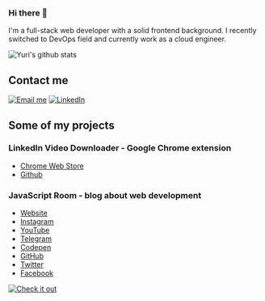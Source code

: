 ### Hi there 👋

I'm a full-stack web developer with a solid frontend background. I recently switched to DevOps field and currently work as a cloud engineer.

![Yuri's github stats](https://github-readme-stats.vercel.app/api?username=yurist38&show_icons=true&theme=onedark)

## Contact me

[![Email me](https://img.shields.io/badge/EMAIL-ME-red.svg?style=for-the-badge&logo=gmail)](mailto:yuri@roomjs.com)
[![LinkedIn](https://img.shields.io/badge/LINKED-IN-blue.svg?style=for-the-badge&logo=linkedin)](https://www.linkedin.com/in/yurist38/)

## Some of my projects

### LinkedIn Video Downloader - Google Chrome extension

* [Chrome Web Store](https://chrome.google.com/webstore/detail/linkedin-video-downloader/jphfcmjmlcoecehbanbbfgonpapcnjdi)
* [Github](https://github.com/yurist38/linkedin-video-downloader)

### JavaScript Room - blog about web development

* [Website](https://roomjs.com)
* [Instagram](https://www.instagram.com/room_js)
* [YouTube](https://www.youtube.com/c/JavaScriptRoom)
* [Telegram](https://t.me/room_js)
* [Codepen](https://codepen.io/room_js)
* [GitHub](https://github.com/room-js)
* [Twitter](https://twitter.com/room_js)
* [Facebook](https://www.facebook.com/roomjs)

[![Check it out](https://forthebadge.com/images/badges/check-it-out.svg)](https://roomjs.com)
